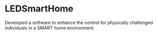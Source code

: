 # LEDSmartHome
Developed a software to enhance the control for physically challenged individuals in a SMART home environment. 
